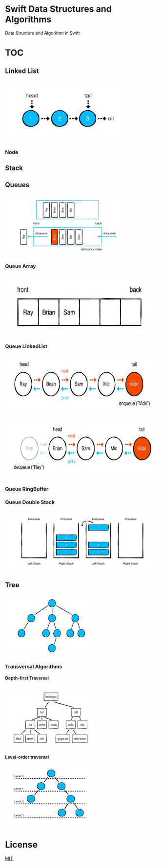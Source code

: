 # Swift Data Structures and Algorithms

Data Structure and Algorithm in Swift

# TOC
## Linked List
<img src="Resources/LinkedList.png" width="400" height="200">

### Node

## Stack

## Queues
<img src="Resources/Queue.png" width="400" height="200">

### Queue Array
<img src="Resources/QueueArray.png" width="500" height="200">

### Queue LinkedList
<img src="Resources/QueueLinkedList1.png" width="600" height="200">
<img src="Resources/QueueLinkedList2.png" width="600" height="200">

### Queue RingBuffer

### Queue Double Stack

<img src="/Resources/QueueStack.png" width="500" height="200">

## Tree
<img src="/Resources/Tree.png" width="300" height="200">

### Transversal Algorithms
#### Depth-first Traversal
<img src="/Resources/Depth-first.png" width="300" height="200">

#### Level-order traversal
<img src="/Resources/Level-order.png" width="300" height="200">

# License
[MIT](https://choosealicense.com/licenses/mit/)
